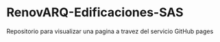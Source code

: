 # RenovARQ-Edificaciones-SAS
Repositorio para visualizar una pagina a travez del servicio GitHub pages
